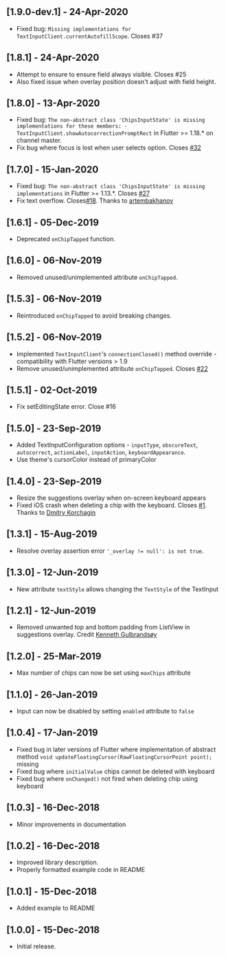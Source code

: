 ## [1.9.0-dev.1] - 24-Apr-2020
* Fixed bug: `Missing implementations for TextInputClient.currentAutofillScope`. Closes #37

## [1.8.1] - 24-Apr-2020
* Attempt to ensure to ensure field always visible. Closes #25
* Also fixed issue when overlay position doesn't adjust with field height.

## [1.8.0] - 13-Apr-2020
* Fixed bug: `The non-abstract class 'ChipsInputState' is missing implementations for these members: - TextInputClient.showAutocorrectionPromptRect` in Flutter >= 1.18.* on channel master.
* Fix bug where focus is lost when user selects option. Closes [#32](https://github.com/danvick/flutter_chips_input/issues/32)
 
## [1.7.0] - 15-Jan-2020
* Fixed bug: `The non-abstract class 'ChipsInputState' is missing implementations` in Flutter >= 1.13.*. Closes [#27](https://github.com/danvick/flutter_chips_input/issues/27)
* Fix text overflow. Closes[#18](https://github.com/danvick/flutter_chips_input/issues/18). Thanks to [artembakhanov](https://github.com/artembakhanov)

## [1.6.1] - 05-Dec-2019
* Deprecated `onChipTapped` function.

## [1.6.0] - 06-Nov-2019
* Removed unused/unimplemented attribute `onChipTapped`.

## [1.5.3] - 06-Nov-2019
* Reintroduced `onChipTapped` to avoid breaking changes.

## [1.5.2] - 06-Nov-2019
* Implemented `TextInputClient`'s `connectionClosed()` method override - compatibility with Flutter versions > 1.9 
* Remove unused/unimplemented attribute `onChipTapped`. Closes [#22](https://github.com/danvick/flutter_chips_input/issues/22)

## [1.5.1] - 02-Oct-2019
* Fix setEditingState error. Close #16

## [1.5.0] - 23-Sep-2019
* Added TextInputConfiguration options - `inputType`, `obscureText`, `autocorrect`, `actionLabel`, `inputAction`, `keyboardAppearance`.
* Use theme's cursorColor instead of primaryColor

## [1.4.0] - 23-Sep-2019
* Resize the suggestions overlay when on-screen keyboard appears
* Fixed iOS crash when deleting a chip with the keyboard. Closes [#1](https://github.com/danvick/flutter_chips_input/issues/1). Thanks to [Dmitry Korchagin](https://github.com/dgsc-fav)

## [1.3.1] - 15-Aug-2019
* Resolve overlay assertion error `'_overlay != null': is not true`.

## [1.3.0] - 12-Jun-2019
* New attribute `textStyle` allows changing the `TextStyle` of the TextInput

## [1.2.1] - 12-Jun-2019
* Removed unwanted top and bottom padding from ListView in suggestions overlay. Credit [Kenneth Gulbrandsøy](https://github.com/kengu)

## [1.2.0] - 25-Mar-2019
* Max number of chips can now be set using `maxChips` attribute

## [1.1.0] - 26-Jan-2019
* Input can now be disabled by setting `enabled` attribute to `false`

## [1.0.4] - 17-Jan-2019
* Fixed bug in later versions of Flutter where implementation of abstract method `void updateFloatingCursor(RawFloatingCursorPoint point);` missing
* Fixed bug where `initialValue` chips cannot be deleted with keyboard
* Fixed bug where `onChanged()` not fired when deleting chip using keyboard

## [1.0.3] - 16-Dec-2018
* Minor improvements in documentation

## [1.0.2] - 16-Dec-2018
* Improved library description. 
* Properly formatted example code in README

## [1.0.1] - 15-Dec-2018
* Added example to README

## [1.0.0] - 15-Dec-2018
* Initial release.
